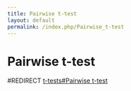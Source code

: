 ```yaml
---
title: Pairwise t-test
layout: default
permalink: /index.php/Pairwise_t-test
---
```


# Pairwise t-test

#REDIRECT [t-tests#Pairwise t-test](t-tests#Pairwise_t-test)